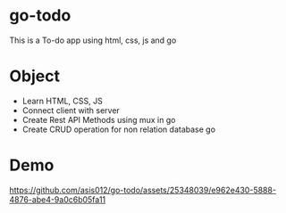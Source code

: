 # go-todo
This is a To-do app using html, css, js and go

# Object
- Learn HTML, CSS, JS
- Connect client with server
- Create Rest API Methods using mux in go
- Create CRUD operation for non relation database go

# Demo
https://github.com/asis012/go-todo/assets/25348039/e962e430-5888-4876-abe4-9a0c6b05fa11

